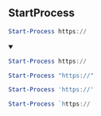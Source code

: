 ## StartProcess
```ps1
Start-Process https://
```
<details open>
    <summary></summary>

```ps1
Start-Process https://
```
```ps1
Start-Process "https://"
```
```ps1
Start-Process 'https://'
```
```ps1
Start-Process `https://
```
</details>
